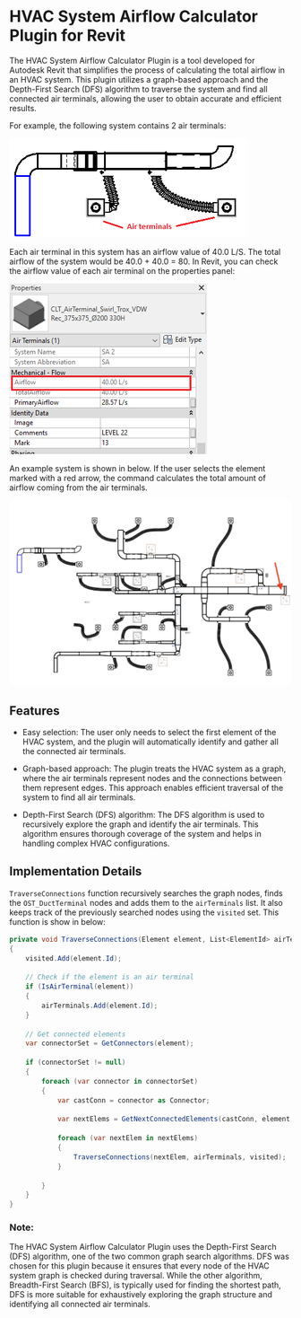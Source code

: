 # HVAC System Airflow Calculator Plugin for Revit

The HVAC System Airflow Calculator Plugin is a tool developed for Autodesk Revit that simplifies the process of calculating the total airflow in an HVAC system. This plugin utilizes a graph-based approach and the Depth-First Search (DFS) algorithm to traverse the system and find all connected air terminals, allowing the user to obtain accurate and efficient results.

For example, the following system contains 2 air terminals:

![system](images/system.png)

Each air terminal in this system has an airflow value of 40.0 L/S. The total airflow of the system would be 40.0 + 40.0 = 80. In Revit, you can check the airflow value of each air terminal on the properties panel:

![terminal airflow](images/terminal_airflow.png)

An example system is shown in below. If the user selects the element marked with a red arrow, the command calculates the total amount of airflow coming from the air terminals.

![sample file](images/sample_file_image.png)

## Features

- Easy selection: The user only needs to select the first element of the HVAC system, and the plugin will automatically identify and gather all the connected air terminals.

- Graph-based approach: The plugin treats the HVAC system as a graph, where the air terminals represent nodes and the connections between them represent edges. This approach enables efficient traversal of the system to find all air terminals.

- Depth-First Search (DFS) algorithm: The DFS algorithm is used to recursively explore the graph and identify the air terminals. This algorithm ensures thorough coverage of the system and helps in handling complex HVAC configurations.

## Implementation Details

`TraverseConnections` function recursively searches the graph nodes, finds the `OST_DuctTerminal` nodes and adds them to the `airTerminals` list. It also keeps track of the previously searched nodes using the `visited` set. This function is show in below:

```csharp
private void TraverseConnections(Element element, List<ElementId> airTerminals, HashSet<ElementId> visited)
{
    visited.Add(element.Id);

    // Check if the element is an air terminal
    if (IsAirTerminal(element))
    {
        airTerminals.Add(element.Id);
    }

    // Get connected elements
    var connectorSet = GetConnectors(element);

    if (connectorSet != null)
    {
        foreach (var connector in connectorSet)
        {
            var castConn = connector as Connector;

            var nextElems = GetNextConnectedElements(castConn, element, visited);

            foreach (var nextElem in nextElems)
            {
                TraverseConnections(nextElem, airTerminals, visited);
            }

        }
    }
}
```

### Note:

The HVAC System Airflow Calculator Plugin uses the Depth-First Search (DFS) algorithm, one of the two common graph search algorithms. DFS was chosen for this plugin because it ensures that every node of the HVAC system graph is checked during traversal. While the other algorithm, Breadth-First Search (BFS), is typically used for finding the shortest path, DFS is more suitable for exhaustively exploring the graph structure and identifying all connected air terminals.